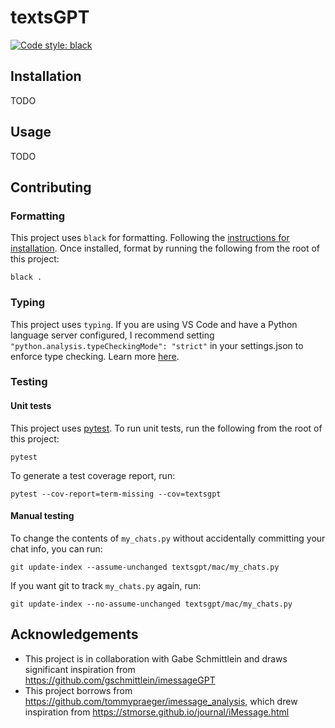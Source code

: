 # textsGPT
[![Code style: black](https://img.shields.io/badge/code%20style-black-000000.svg)](https://github.com/psf/black)


## Installation
TODO

## Usage
TODO

## Contributing

### Formatting

This project uses `black` for formatting. Following the [instructions for installation](https://github.com/psf/black?tab=readme-ov-file#installation-and-usage). Once installed, format by running the following from the root of this project:
```
black .
```

### Typing

This project uses `typing`. If you are using VS Code and have a Python language server configured, I recommend setting `"python.analysis.typeCheckingMode": "strict"` in your settings.json to enforce type checking. Learn more [here](https://code.visualstudio.com/docs/python/settings-reference#_python-language-server-settings).

### Testing

#### Unit tests

This project uses [pytest](https://docs.pytest.org/). To run unit tests, run the following from the root of this project:
```
pytest
```

To generate a test coverage report, run:
```
pytest --cov-report=term-missing --cov=textsgpt
```

#### Manual testing

To change the contents of `my_chats.py` without accidentally committing your chat info, you can run:
```
git update-index --assume-unchanged textsgpt/mac/my_chats.py
```
If you want git to track `my_chats.py` again, run:
```
git update-index --no-assume-unchanged textsgpt/mac/my_chats.py
```

## Acknowledgements
- This project is in collaboration with Gabe Schmittlein and draws significant inspiration from https://github.com/gschmittlein/imessageGPT
- This project borrows from https://github.com/tommypraeger/imessage_analysis, which drew inspiration from https://stmorse.github.io/journal/iMessage.html